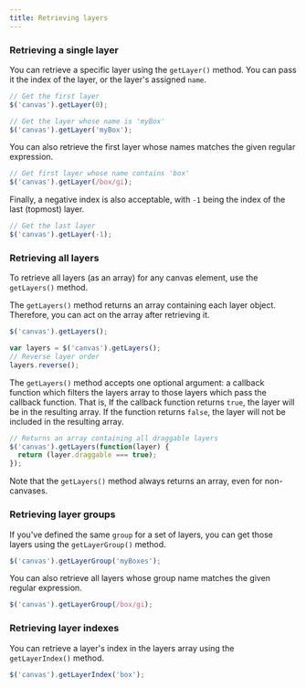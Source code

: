 ```yaml
---
title: Retrieving layers
---
```


### Retrieving a single layer

You can retrieve a specific layer using the `getLayer()` method. You can pass it the index of the layer, or the layer's assigned `name`.

```javascript
// Get the first layer
$('canvas').getLayer(0);
```

```javascript
// Get the layer whose name is 'myBox'
$('canvas').getLayer('myBox');
```

You can also retrieve the first layer whose names matches the given regular expression.

```javascript
// Get first layer whose name contains 'box'
$('canvas').getLayer(/box/gi);
```

Finally, a negative index is also acceptable, with `-1` being the index of the last (topmost) layer.

```javascript
// Get the last layer
$('canvas').getLayer(-1);
```

### Retrieving all layers

To retrieve all layers (as an array) for any canvas element, use the `getLayers()` method.

The `getLayers()` method returns an array containing each layer object. Therefore, you can act on the array after retrieving it.

```javascript
$('canvas').getLayers();
```

```javascript
var layers = $('canvas').getLayers();
// Reverse layer order
layers.reverse();
```

The `getLayers()` method accepts one optional argument: a callback function which filters the layers array to those layers which pass the callback function. That is, If the callback function returns `true`, the layer will be in the resulting array. If the function returns `false`, the layer will not be included in the resulting array.

```javascript
// Returns an array containing all draggable layers
$('canvas').getLayers(function(layer) {
  return (layer.draggable === true);
});
```

Note that the `getLayers()` method always returns an array, even for non-canvases.

### Retrieving layer groups

If you've defined the same `group` for a set of layers, you can get those layers using the `getLayerGroup()` method.

```javascript
$('canvas').getLayerGroup('myBoxes');
```

You can also retrieve all layers whose group name matches the given regular expression.

```javascript
$('canvas').getLayerGroup(/box/gi);
```

### Retrieving layer indexes

You can retrieve a layer's index in the layers array using the `getLayerIndex()` method.

```javascript
$('canvas').getLayerIndex('box');
```
